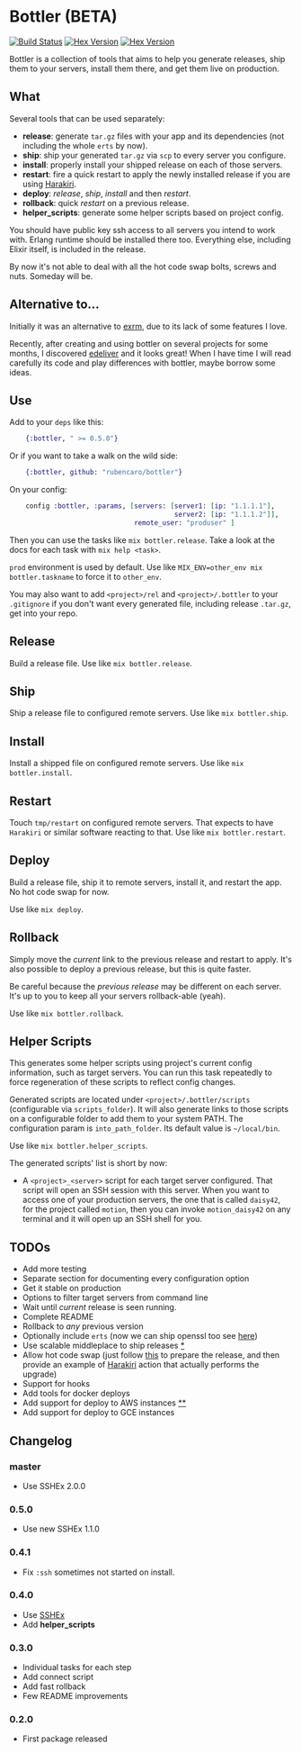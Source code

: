 # Bottler (BETA)

[![Build Status](https://travis-ci.org/rubencaro/bottler.svg?branch=master)](https://travis-ci.org/rubencaro/bottler)
[![Hex Version](http://img.shields.io/hexpm/v/bottler.svg?style=flat)](https://hex.pm/packages/bottler)
[![Hex Version](http://img.shields.io/hexpm/dt/bottler.svg?style=flat)](https://hex.pm/packages/bottler)

Bottler is a collection of tools that aims to help you generate releases, ship
them to your servers, install them there, and get them live on production.

## What

Several tools that can be used separately:

* __release__: generate `tar.gz` files with your app and its dependencies (not
including the whole `erts` by now).
* __ship__: ship your generated `tar.gz` via `scp` to every server you configure.
* __install__: properly install your shipped release on each of those servers.
* __restart__: fire a quick restart to apply the newly installed release if you
are using [Harakiri](http://github.com/rubencaro/harakiri).
* __deploy__: _release_, _ship_, _install_ and then _restart_.
* __rollback__: quick _restart_ on a previous release.
* __helper_scripts__: generate some helper scripts based on project config.

You should have public key ssh access to all servers you intend to work with.
Erlang runtime should be installed there too. Everything else, including Elixir
itself, is included in the release.

By now it's not able to deal with all the hot code swap bolts, screws and nuts.
Someday will be.

## Alternative to...

Initially it was an alternative to [exrm](https://github.com/bitwalker/exrm), due to its lack of some features I love.

Recently, after creating and using bottler on several projects for some months, I discovered [edeliver](https://github.com/boldpoker/edeliver) and it looks great! When I have time I will read carefully its code and play differences with bottler, maybe borrow some ideas.

## Use

Add to your `deps` like this:

```elixir
    {:bottler, " >= 0.5.0"}
```

Or if you want to take a walk on the wild side:

```elixir
    {:bottler, github: "rubencaro/bottler"}
```

On your config:

```elixir
    config :bottler, :params, [servers: [server1: [ip: "1.1.1.1"],
                                         server2: [ip: "1.1.1.2"]],
                               remote_user: "produser" ]
```

Then you can use the tasks like `mix bottler.release`. Take a look at the docs for each task with `mix help <task>`.

`prod` environment is used by default. Use like `MIX_ENV=other_env mix bottler.taskname` to force it to `other_env`.

You may also want to add `<project>/rel` and `<project>/.bottler` to your `.gitignore` if you don't want every generated file, including release `.tar.gz`, get into your repo.

## Release

Build a release file. Use like `mix bottler.release`.

## Ship

Ship a release file to configured remote servers.
Use like `mix bottler.ship`.

## Install

Install a shipped file on configured remote servers.
Use like `mix bottler.install`.

## Restart

Touch `tmp/restart` on configured remote servers.
That expects to have `Harakiri` or similar software reacting to that.
Use like `mix bottler.restart`.

## Deploy

Build a release file, ship it to remote servers, install it, and restart
the app. No hot code swap for now.

Use like `mix deploy`.

## Rollback

Simply move the _current_ link to the previous release and restart to
apply. It's also possible to deploy a previous release, but this is
quite faster.

Be careful because the _previous release_ may be different on each server.
It's up to you to keep all your servers rollback-able (yeah).

Use like `mix bottler.rollback`.

## Helper Scripts

This generates some helper scripts using project's current config information, such as target servers. You can run this task repeatedly to force regeneration of these scripts to reflect config changes.

Generated scripts are located under `<project>/.bottler/scripts` (configurable via `scripts_folder`). It will also generate links to those scripts on a configurable folder to add them to your system PATH. The configuration param is `into_path_folder`. Its default value is `~/local/bin`.

Use like `mix bottler.helper_scripts`.

The generated scripts' list is short by now:

* A `<project>_<server>` script for each target server configured. That script will open an SSH session with this server. When you want to access one of your production servers, the one that is called `daisy42`, for the project called `motion`, then you can invoke `motion_daisy42` on any terminal and it will open up an SSH shell for you.

## TODOs

* Add more testing
* Separate section for documenting every configuration option
* Get it stable on production
* Options to filter target servers from command line
* Wait until _current_ release is seen running.
* Complete README
* Rollback to _any_ previous version
* Optionally include `erts` (now we can ship openssl too see [here](http://www.erlang.org/download/otp_src_17.4.readme))
* Use scalable middleplace to ship releases [*](notes/scalable_shipment.md)
* Allow hot code swap (just follow [this](http://erlang.org/doc/design_principles/release_handling.html) to prepare the release, and then provide an example of [Harakiri](http://github.com/rubencaro/harakiri) action that actually performs the upgrade)
* Support for hooks
* Add tools for docker deploys
* Add support for deploy to AWS instances [*](https://github.com/gleber/erlcloud)[*](notes/aws.md)
* Add support for deploy to GCE instances

## Changelog

### master

* Use SSHEx 2.0.0

### 0.5.0

* Use new SSHEx 1.1.0

### 0.4.1

* Fix `:ssh` sometimes not started on install.

### 0.4.0

* Use [SSHEx](https://github.com/elpulgardelpanda/sshex)
* Add __helper_scripts__

### 0.3.0

* Individual tasks for each step
* Add connect script
* Add fast rollback
* Few README improvements

### 0.2.0

* First package released
